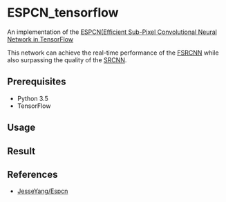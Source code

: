 # ESPCN_tensorflow
An implementation of the [ESPCN(Efficient Sub-Pixel Convolutional Neural Network in TensorFlow](https://arxiv.org/pdf/1609.05158.pdf)

This network can achieve the real-time performance of the [FSRCNN](https://github.com/drakelevy/FSRCNN-TensorFlow) while also surpassing the quality of the [SRCNN](https://github.com/tegg89/SRCNN-Tensorflow).

## Prerequisites
 * Python 3.5
 * TensorFlow

## Usage


## Result


## References
* [JesseYang/Espcn](https://github.com/JesseYang/Espcn)
